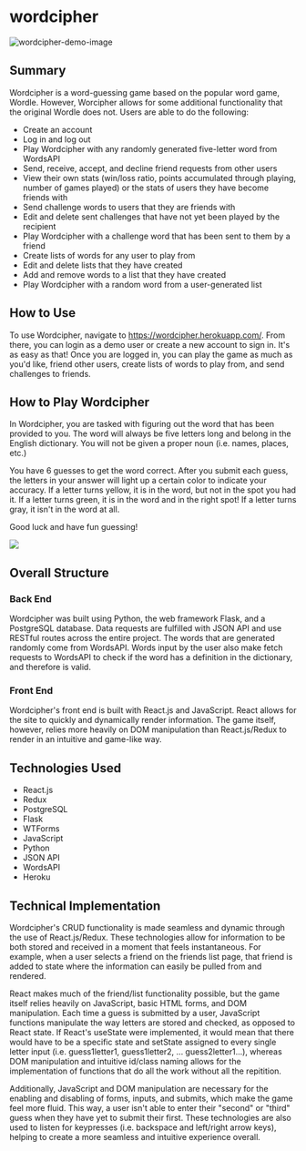 # wordcipher

<img src="https://user-images.githubusercontent.com/85594249/152443604-c7098ef7-2653-4ca3-96aa-151afe8d78d4.JPG" alt="wordcipher-demo-image"/>

## Summary
Wordcipher is a word-guessing game based on the popular word game, Wordle. However, Worcipher allows for some additional functionality that the original Wordle does not. Users are able to do the following:
- Create an account
- Log in and log out
- Play Wordcipher with any randomly generated five-letter word from WordsAPI
- Send, receive, accept, and decline friend requests from other users
- View their own stats (win/loss ratio, points accumulated through playing, number of games played) or the stats of users they have become friends with
- Send challenge words to users that they are friends with
- Edit and delete sent challenges that have not yet been played by the recipient
- Play Wordcipher with a challenge word that has been sent to them by a friend
- Create lists of words for any user to play from
- Edit and delete lists that they have created
- Add and remove words to a list that they have created
- Play Wordcipher with a random word from a user-generated list

## How to Use
To use Wordcipher, navigate to https://wordcipher.herokuapp.com/. From there, you can login as a demo user or create a new account to sign in. It's as easy as that! Once you are logged in, you can play the game as much as you'd like, friend other users, create lists of words to play from, and send challenges to friends.

## How to Play Wordcipher
In Wordcipher, you are tasked with figuring out the word that has been provided to you. The word will always be five letters long and belong in the English dictionary. You will not be given a proper noun (i.e. names, places, etc.)

You have 6 guesses to get the word correct. After you submit each guess, the letters in your answer will light up a certain color to indicate your accuracy. If a letter turns yellow, it is in the word, but not in the spot you had it. If a letter turns green, it is in the word and in the right spot! If a letter turns gray, it isn't in the word at all.

Good luck and have fun guessing!

![](https://media.giphy.com/media/2w5tlgZdcEjkJvGHxc/giphy.gif)

## Overall Structure
### Back End
Wordcipher was built using Python, the web framework Flask, and a PostgreSQL database. Data requests are fulfilled with JSON API and use RESTful routes across the entire project. The words that are generated randomly come from WordsAPI. Words input by the user also make fetch requests to WordsAPI to check if the word has a definition in the dictionary, and therefore is valid.

### Front End
Wordcipher's front end is built with React.js and JavaScript. React allows for the site to quickly and dynamically render information. The game itself, however, relies more heavily on DOM manipulation than React.js/Redux to render in an intuitive and game-like way.

## Technologies Used
- React.js
- Redux
- PostgreSQL
- Flask
- WTForms
- JavaScript
- Python
- JSON API
- WordsAPI
- Heroku

## Technical Implementation
Wordcipher's CRUD functionality is made seamless and dynamic through the use of React.js/Redux. These technologies allow for information to be both stored and received in a moment that feels instantaneous. For example, when a user selects a friend on the friends list page, that friend is added to state where the information can easily be pulled from and rendered.

React makes much of the friend/list functionality possible, but the game itself relies heavily on JavaScript, basic HTML forms, and DOM manipulation. Each time a guess is submitted by a user, JavaScript functions manipulate the way letters are stored and checked, as opposed to React state. If React's useState were implemented, it would mean that there would have to be a specific state and setState assigned to every single letter input (i.e. guess1letter1, guess1letter2, ... guess2letter1...), whereas DOM manipulation and intuitive id/class naming allows for the implementation of functions that do all the work without all the repitition.

Additionally, JavaScript and DOM manipulation are necessary for the enabling and disabling of forms, inputs, and submits, which make the game feel more fluid. This way, a user isn't able to enter their "second" or "third" guess when they have yet to submit their first. These technologies are also used to listen for keypresses (i.e. backspace and left/right arrow keys), helping to create a more seamless and intuitive experience overall.


